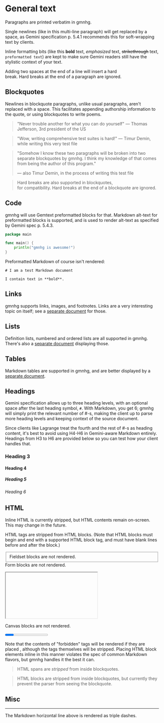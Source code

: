# General text

Paragraphs are printed verbatim in gmnhg.

Single newlines (like in this multi-line paragraph) will get replaced by
a space, as Gemini specification p. 5.4.1 recommends this for
soft-wrapping text by clients.

Inline formatting bits (like this **bold** text, _emphasized_ text,
~~strikethrough~~ text, `preformatted text`) are kept to make sure
Gemini readers still have the stylistic context of your text.

Adding two spaces at the end of a line will insert a hard  
break. Hard breaks at the end of a paragraph are ignored.  

## Blockquotes

Newlines in blockquote paragraphs, unlike usual paragraphs, aren't
replaced with a space. This facilitates appending authorship information
to the quote, or using blockquotes to write poems.

> "Never trouble another for what you can do yourself"
> — Thomas Jefferson, 3rd president of the US

> "Wow, writing comprehensive test suites is hard!"
> — Timur Demin, while writing this very test file

> "Somehow I know these two paragraphs will be broken into two separate
> blockquotes by gmnhg. I think my knowledge of that comes from being
> the author of this program."
>
> — also Timur Demin, in the process of writing this test file

> Hard breaks are also supported in blockquotes,  
> for compatibility. Hard breaks at the end of a blockquote are ignored.  

## Code

gmnhg will use Gemtext preformatted blocks for that. Markdown alt-text
for preformatted blocks is supported, and is used to render alt-text as
specified by Gemini spec p. 5.4.3.

```go
package main

func main() {
    println("gmnhg is awesome!")
}
```

Preformatted Markdown of course isn't rendered:

```
# I am a test Markdown document

I contain text in **bold**.
```

## Links

gmnhg supports links, images, and footnotes. Links are a very
interesting topic on itself; see a [separate document](links.md) for
those.

## Lists

Definition lists, numbered and ordered lists are all supported in gmnhg.
There's also a [separate document](lists.md) displaying those.

## Tables

Markdown tables are supported in gmnhg, and are better displayed by a
[separate document](tables.md).

## Headings

Gemini specification allows up to three heading levels, with an optional
space after the last heading symbol, `#`. With Markdown, you get 6;
gmnhg will simply print the relevant number of #-s, making the client up
to parse more heading levels and keeping context of the source document.

Since clients like Lagrange treat the fourth and the rest of #-s as
heading content, it's best to avoid using H4-H6 in Gemini-aware Markdown
entirely. Headings from H3 to H6 are provided below so you can test how
your client handles that.

### Heading 3

#### Heading 4

##### Heading 5

###### Heading 6

## HTML

Inline HTML is <span class="bold">currently</span> stripped, but HTML
contents remain on-screen. This may change in the future.

<p>HTML tags are stripped from HTML blocks. (Note that HTML blocks must
begin and end with a supported HTML block tag, and must have blank
lines before and after the block.)</p>

<fieldset>Fieldset blocks are not rendered.</fieldset>

<form>Form blocks are not rendered.</form>

<iframe>Iframe blocks are not rendered.</iframe>

<script>Script blocks are not rendered.</script>

<style>Style blocks are not rendered.</style>

<canvas>Canvas blocks are not rendered.</canvas>

<dialog>Dialog blocks are not rendered.</dialog>

<progress>Progress blocks are not rendered.</progress>

Note that the contents of "forbidden" tags will be rendered if they are
placed <script>inline</script>, although the tags themselves will be
stripped. Placing HTML block elements inline in this manner violates
the spec of common Markdown flavors, but gmnhg handles it the best it
can.

> HTML spans are <em>stripped</em> from
> inside <span>blockquotes</span>.

> <p>HTML blocks are stripped from inside blockquotes, but currently they prevent the parser from seeing the blockquote.</p>

## Misc

***

The Markdown horizontal line above is rendered as triple dashes.

[bug]: https://github.com/tdemin/gmnhg/issues/6
